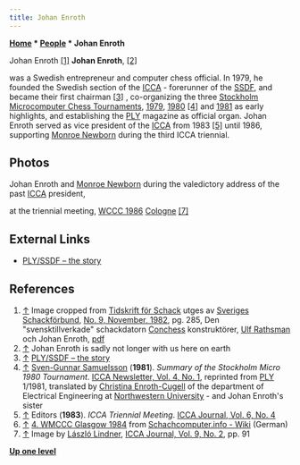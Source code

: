 ```yaml
---
title: Johan Enroth
---
```

**[Home](Home "Home") \* [People](People "People") \* Johan Enroth**



 [](File:JohanEnroth.jpg) Johan Enroth <a id="cite-note-1" href="#cite-ref-1">[1]</a> 
**Johan Enroth**, <a id="cite-note-2" href="#cite-ref-2">[2]</a>  

was a Swedish entrepreneur and computer chess official. In 1979, he founded the Swedish section of the [ICCA](ICCA "ICCA") - forerunner of the [SSDF](SSDF "SSDF"), and became their first chairman <a id="cite-note-3" href="#cite-ref-3">[3]</a> , co-organizing the three [Stockholm](https://en.wikipedia.org/wiki/Stockholm) [Microcomputer Chess Tournaments](Various_Microcomputer_Chess_Tournaments "Various Microcomputer Chess Tournaments"), [1979](Stockholm_MCCT_1979 "Stockholm MCCT 1979"), [1980](Stockholm_MCCT_1980 "Stockholm MCCT 1980") <a id="cite-note-4" href="#cite-ref-4">[4]</a> and [1981](Stockholm_MCCT_1981 "Stockholm MCCT 1981") as early highlights, and establishing the [PLY](PLY_(Magazine) "PLY (Magazine)") magazine as official organ. Johan Enroth served as vice president of the [ICCA](ICCA "ICCA") from 1983 <a id="cite-note-5" href="#cite-ref-5">[5]</a> until 1986, supporting [Monroe Newborn](Monroe_Newborn "Monroe Newborn") during the third ICCA triennial.



## Photos


 [](File:Enroth_Newbor1986.jpg) 
Johan Enroth and [Monroe Newborn](Monroe_Newborn "Monroe Newborn") during the valedictory address of the past [ICCA](ICCA "ICCA") president,  

at the triennial meeting, [WCCC 1986](WCCC_1986 "WCCC 1986") [Cologne](https://en.wikipedia.org/wiki/Cologne) <a id="cite-note-7" href="#cite-ref-7">[7]</a>



## External Links


* [PLY/SSDF – the story](http://privat.bahnhof.se/wb432434/historik.htm)


## References


1. <a id="cite-ref-1" href="#cite-note-1">↑</a> Image cropped from [Tidskrift för Schack](https://sv.wikipedia.org/wiki/Tidskrift_f%C3%B6r_Schack) utges av [Sveriges Schackförbund](https://sv.wikipedia.org/wiki/Sveriges_Schackf%C3%B6rbund), [No. 9, November, 1982](http://www.schack.se/tfs/tidskrift-for-schack-1982/), pg. 285, Den "svensktillverkade" schackdatorn [Conchess](Conchess "Conchess") konstruktörer, [Ulf Rathsman](Ulf_Rathsman "Ulf Rathsman") och Johan Enroth, [pdf](http://www.schack.se/tfsarkiv/history/1982/tfs_1982_09.pdf)
2. <a id="cite-ref-2" href="#cite-note-2">↑</a> Johan Enroth is sadly not longer with us here on earth
3. <a id="cite-ref-3" href="#cite-note-3">↑</a> [PLY/SSDF – the story](http://privat.bahnhof.se/wb432434/historik.htm)
4. <a id="cite-ref-4" href="#cite-note-4">↑</a> [Sven-Gunnar Samuelsson](index.php?title=Sven-Gunnar_Samuelsson&action=edit&redlink=1 "Sven-Gunnar Samuelsson (page does not exist)") (**1981**). *Summary of the Stockholm Micro 1980 Tournament*. [ICCA Newsletter, Vol. 4, No. 1](ICGA_Journal#4_1 "ICGA Journal"), reprinted from [PLY](PLY_(Magazine) "PLY (Magazine)") 1/1981, translated by [Christina Enroth-Cugell](Mathematician#CEnrothCugell "Mathematician") of the department of Electrical Engineering at [Northwestern University](Northwestern_University "Northwestern University") - and Johan Enroth's sister
5. <a id="cite-ref-5" href="#cite-note-5">↑</a> Editors (**1983**). *ICCA Triennial Meeting*. [ICCA Journal, Vol. 6, No. 4](ICGA_Journal#6_4 "ICGA Journal")
6. <a id="cite-ref-6" href="#cite-note-6">↑</a> [4. WMCCC Glasgow 1984](https://www.schach-computer.info/wiki/index.php?title=4._WMCCC_Glasgow_1984) from [Schachcomputer.info - Wiki](http://www.schach-computer.info/wiki/index.php/Hauptseite_En) (German)
7. <a id="cite-ref-7" href="#cite-note-7">↑</a> Image by [László Lindner](L%C3%A1szl%C3%B3_Lindner "László Lindner"), [ICCA Journal, Vol. 9, No. 2](ICGA_Journal#9_2 "ICGA Journal"), pp. 91

**[Up one level](People "People")**







 
